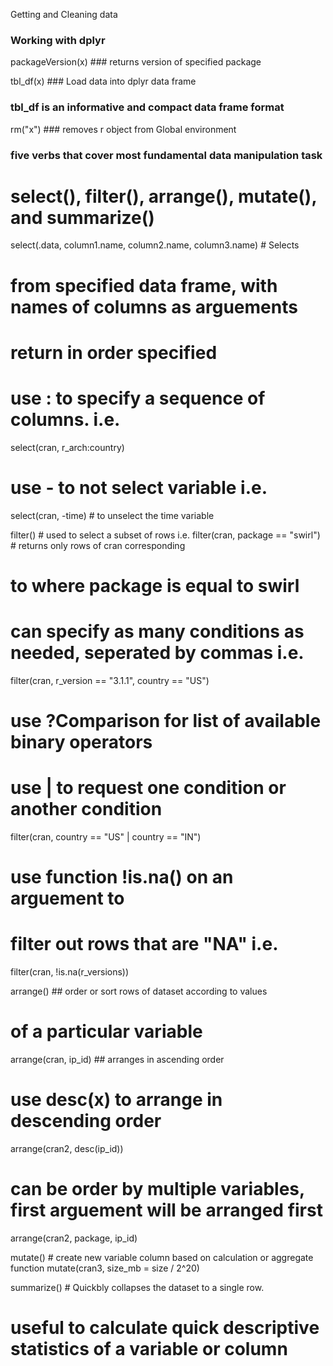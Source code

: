 Getting and Cleaning data
### Working with dplyr
packageVersion(x) ### returns version of specified package

tbl_df(x) ### Load data into dplyr data frame
  ### tbl_df is an informative and compact data frame format

rm("x") ### removes r object from Global environment

### five verbs that cover most fundamental data manipulation task
  # select(), filter(), arrange(), mutate(), and summarize()

select(.data, column1.name, column2.name, column3.name) # Selects
  # from specified data frame, with names of columns as arguements
  # return in order specified
  # use : to specify a sequence of columns. i.e.
select(cran, r_arch:country)
  # use - to not select variable i.e.
select(cran, -time) # to unselect the time variable

filter() # used to select a subset of rows i.e.
filter(cran, package == "swirl") # returns only rows of cran corresponding
  # to where package is equal to swirl
  # can specify as many conditions as needed, seperated by commas i.e.
filter(cran, r_version == "3.1.1", country == "US")
  # use ?Comparison for list of available binary operators
  # use | to request one condition or another condition
filter(cran, country == "US" | country == "IN")
  # use function !is.na() on an arguement to
  # filter out rows that are "NA" i.e.
filter(cran, !is.na(r_versions))

arrange() ## order or sort rows of dataset according to values
  # of a particular variable
arrange(cran, ip_id) ## arranges in ascending order
  # use desc(x) to arrange in descending order
arrange(cran2, desc(ip_id))
  # can be order by multiple variables, first arguement will be arranged first
arrange(cran2, package, ip_id)

mutate()  # create new variable column based on calculation or aggregate function
mutate(cran3, size_mb = size / 2^20)

summarize()   # Quickbly collapses the dataset to a single row.
  # useful to calculate quick descriptive statistics of a variable or column

